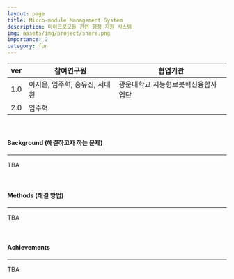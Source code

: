 ```yaml
---
layout: page
title: Micro-module Management System
description: 마이크로모듈 관련 행정 지원 시스템
img: assets/img/project/share.png
importance: 2
category: fun
---
```


| ver | 참여연구원 | 협업기관 |
| ---| --- | --- |
| 1.0 | 이지은, 임주혁, 홍유진, 서대원 | 광운대학교 지능형로봇혁신융합사업단 |
| 2.0 | 임주혁  |  |

<br>

#### Background (해결하고자 하는 문제)

---

TBA

<br>

#### Methods (해결 방법)

---

TBA

<br>

#### Achievements

---

TBA

